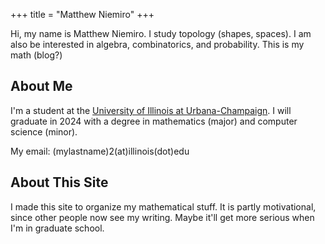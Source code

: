 +++
title = "Matthew Niemiro"
+++

Hi, my name is Matthew Niemiro. I study topology (shapes, spaces). I am also be interested in algebra, combinatorics, and probability. This is my math (blog?)

## About Me

I'm a student at the [University of Illinois at Urbana-Champaign](https://illinois.edu/). I will graduate in 2024 with a degree in mathematics (major) and computer science (minor).

My email: (mylastname)2(at)illinois(dot)edu

## About This Site

I made this site to organize my mathematical stuff. It is partly motivational, since other people now see my writing. Maybe it'll get more serious when I'm in graduate school.